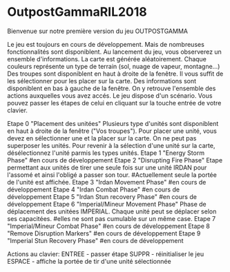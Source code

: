 # OutpostGammaRIL2018

Bienvenue sur notre première version du jeu OUTPOSTGAMMA

Le jeu est toujours en cours de développement.
Mais de nombreuses fonctionnalités sont disponiblent.
Au lancement du jeu, vous observerez un ensemble d'informations.
La carte est générée aléatoirement. Chaque couleurs représente un type de terrain (sol, nuage de vapeur, montagne...)
Des troupes sont disponiblent en haut à droite de la fenêtre. Il vous suffit de les sélectionner pour les placer sur la carte.
Des informations sont disponiblent en bas à gauche de la fenêtre. On y retrouve l'ensemble des actions auxquelles vous avez accés.
Le jeu dispose d'un scénario. Vous pouvez passer les étapes de celui en cliquant sur la touche entrée de votre clavier.
  
 Etape 0 "Placement des unitées"
  Plusieurs type d'unités sont disponiblent en haut à droite de la fenêtre ("Vos troupes").
  Pour placer une unité, vous devez en sélectionner une et la placer sur la carte.
	On ne peut pas superposer les unités.
	Pour revenir à la sélection d'une unité sur la carte, désélectionnez l'unité parmis les types unités.
 Etape 1 "Energy Storm Phase"
 #en cours de développement
 Etape 2 "Disrupting Fire Phase"
    Etape permettant aux unités de tirer une seule fois sur une unité IRDAN pour l'assomé et ainsi l'obligé a passer son tour.
    #Actuellement seule la portée de l'unité est affichée.
 Etape 3 "Irdan Movement Phase"
 #en cours de développement
 Etape 4 "Irdan Combat Phase"
 #en cours de développement
 Etape 5 "Irdan Stun recovery Phase" 
#en cours de développement 
 Etape 6 "Imperial/Mineur Movement Phase"
    Phase de déplacement des unitées IMPERIAL.
    Chaque unité peut se déplacer selon ses capacitées.
    #elles ne sont pas cumulable sur un même case.
 Etape 7 "Imperial/Mineur Combat Phase"
#en cours de développement 
 Etape 8 "Remove Disruption Markers"
#en cours de développement
 Etape 9 "Imperial Stun Recovery Phase" 
#en cours de développement

Actions au clavier:
ENTREE - passer étape
SUPPR - réinitialiser le jeu
ESPACE - affiche la portée de tir d'une unité sélectionnée
